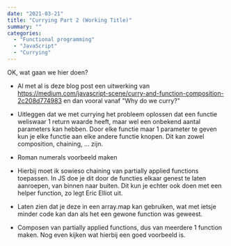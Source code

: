 ```yaml
---
date: "2021-03-21"
title: "Currying Part 2 (Working Title)"
summary: ""
categories:
  - "Functional programming"
  - "JavaScript"
  - "Currying"
---
```


OK, wat gaan we hier doen?

- Al met al is deze blog post een uitwerking van https://medium.com/javascript-scene/curry-and-function-composition-2c208d774983 en dan vooral vanaf "Why do we curry?"

- Uitleggen dat we met currying het probleem oplossen dat een functie weliswaar 1 return waarde heeft, maar wel een onbekend aantal parameters kan hebben. Door elke functie maar 1 parameter te geven kun je elke functie aan elke andere functie knopen.
  Dit kan zowel composition, chaining, ... zijn.

- Roman numerals voorbeeld maken

- Hierbij moet ik sowieso chaining van partially applied functions toepassen. In JS doe je dit door de functies elkaar genest te laten aanroepen, van binnen naar buiten. Dit kun je echter ook doen met een helper function, zo legt Eric Elliot uit.

- Laten zien dat je deze in een array.map kan gebruiken, wat met ietsje minder code kan dan als het een gewone function was geweest.

- Composen van partially applied functions, dus van meerdere 1 function maken. Nog even kijken wat hierbij een goed voorbeeld is.
